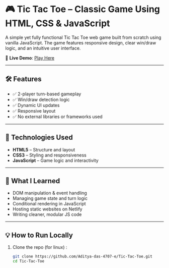 # 🎮 Tic Tac Toe – Classic Game Using HTML, CSS & JavaScript

A simple yet fully functional Tic Tac Toe web game built from scratch using vanilla JavaScript. The game features responsive design, clear win/draw logic, and an intuitive user interface.

🔗 **Live Demo**: [Play Here](https://inspiring-brigadeiros-4e776a.netlify.app)

---

## 🛠️ Features

- ✅ 2-player turn-based gameplay  
- ✅ Win/draw detection logic  
- ✅ Dynamic UI updates  
- ✅ Responsive layout  
- ✅ No external libraries or frameworks used

---

## 🚀 Technologies Used

- **HTML5** – Structure and layout  
- **CSS3** – Styling and responsiveness  
- **JavaScript** – Game logic and interactivity

---

## 🧠 What I Learned

- DOM manipulation & event handling  
- Managing game state and turn logic  
- Conditional rendering in JavaScript  
- Hosting static websites on Netlify  
- Writing cleaner, modular JS code

---

## 💡 How to Run Locally

1. Clone the repo (for linux) :
   ```bash
   git clone https://github.com/Aditya-das-4707-e/Tic-Tac-Toe.git
   cd Tic-Tac-Toe
